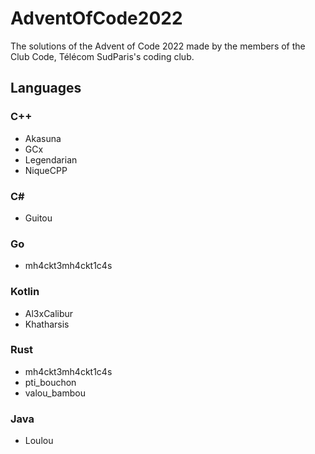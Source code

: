 # AdventOfCode2022
The solutions of the Advent of Code 2022 made by the members of the Club Code, Télécom SudParis's coding club.

## Languages

### C++
* Akasuna
* GCx
* Legendarian
* NiqueCPP

### C#
* Guitou

### Go
* mh4ckt3mh4ckt1c4s

### Kotlin
* Al3xCalibur
* Khatharsis

### Rust
* mh4ckt3mh4ckt1c4s
* pti_bouchon
* valou_bambou

### Java
* Loulou
